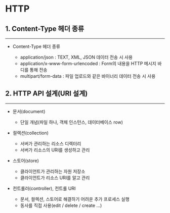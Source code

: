 # HTTP 

## 1. Content-Type 헤더 종류

---

- Content-Type 헤더 종류

  - application/json : TEXT, XML, JSON 데이터 전송 시 사용
  - application/x-www-form-urlencoded : Form의 내용을 HTTP 메시지 바디를 통해 전송
  - multipart/form-data : 파일 업로드와 같은 바이너리 데이터 전송 시 사용

## 2. HTTP API 설계(URI 설계)

---

- 문서(document)

  - 단일 개념(파일 하나, 객체 인스턴스, 데이터베이스 row)


- 컬렉션(collection)

  - 서버가 관리하는 리소스 디렉터리
  - 서버가 리소스의 URI를 생성하고 관리


- 스토어(store)

  - 클라이언트가 관리하는 자원 저장소
  - 클라이언트가 리소스 URI를 알고 관리


- 컨트롤러(controller), 컨트롤 URI

  - 문서, 컬렉션, 스토어로 해결하기 어려운 추가 프로세스 실행
  - 동사를 직접 사용(edit / delete / create ...)